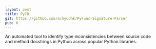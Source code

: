 ```yaml
---
layout: post
title: PyID
git: https://github.com/achyudhk/PyFunc-Signature-Parser
pub: 0
---
```


An automated tool to identify type inconsistencies between source code and method docstrings in Python across popular Python libraries.